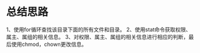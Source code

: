 # 总结思路
1、使用for循环查找该目录下面的所有文件和目录。
2、使用stat命令获取权限、属主、属组的相关信息。
3、对权限、属主、属组的相关信息进行相应的判断，最后使用chmod，chown更改信息。

